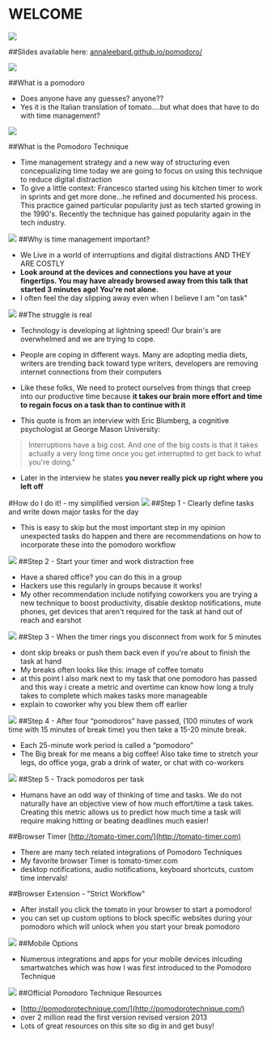 # WELCOME 

![](http://i.imgur.com/egkj7NO.png)


##Slides available here: [annaleebard.github.io/pomodoro/](http://annaleebard.github.io/pomodoro/)


![](http://i.imgur.com/dllO4V2.png)

##What is a pomodoro 
- Does anyone have any guesses? anyone??
- Yes it is the Italian translation of tomato....but what does that have to do with time management?

![](http://i.imgur.com/nc1PyTz.png)

##What is the Pomodoro Technique
- Time management strategy and a new way of structuring even concepualizing time today we are going to focus on using this technique to reduce digital distraction
- To give a little context: Francesco started using his kitchen timer to work in sprints and get more done...he refined and documented his process. This practice gained particular popularity just as tech started growing in the 1990's. Recently the technique has gained popularity again in the tech industry.

![](http://i.imgur.com/tqyxPFd.png)
##Why is time management important?
- We Live in a world of interruptions and digital distractions AND THEY ARE COSTLY
-  **Look around at the devices and connections you have at your fingertips. You may have already browsed away from this talk that started 3 minutes ago! You're not alone.** 
- I often feel the day slipping away even when I believe I am "on task"

![](http://i.imgur.com/ENMponS.png)
##The struggle is real
- Technology is developing at lightning speed! Our brain's are overwhelmed and we are trying to cope.
- People are coping in different ways. Many are adopting media diets, writers are trending back toward type writers, developers are removing internet connections from their computers
- Like these folks, We need to protect ourselves from things that creep into our productive time because **it takes our brain more effort and time to regain focus on a task than to continue with it**

- This quote is from an interview with Eric Blumberg, a cognitive psychologist at George Mason University:
> Interruptions have a big cost. And one of the big costs is that it takes actually a very long time once you get interrupted to get back to what you're doing."

- Later in the interview he states **you never really pick up right where you left off**

#How do I do it! - my simplified version
![](http://i.imgur.com/DDgCLNe.png)
##Step 1 - Clearly define tasks and write down major tasks for the day
- This is easy to skip but the most important step in my opinion unexpected tasks do happen and there are recommendations on how to incorporate these into the pomodoro workflow


![](http://i.imgur.com/v0KXd8Z.png)
##Step 2 - Start your timer and work distraction free
- Have a shared office? you can do this in a group
- Hackers use this regularly in groups because it works!
- My other recommendation include notifying coworkers you are trying a new technique to boost productivity, disable desktop notifications, mute phones, get devices that aren't required for the task at hand out of reach and earshot

![](http://i.imgur.com/pYjqGxu.png)
##Step 3 - When the timer rings you disconnect from work for 5 minutes
- dont skip breaks or push them back even if you're about to finish the task at hand
- My breaks often looks like this: image of coffee tomato
- at this point I also mark next to my task that one pomodoro has passed and this way i create a metric and overtime can know how long a truly takes to complete which makes tasks more manageable 
- explain to coworker why you blew them off earlier
	
![](http://i.imgur.com/pPy365c.png)
##Step 4 - After four “pomodoros” have passed, (100 minutes of work time with 15 minutes of break time) you then take a 15-20 minute break.
- Each 25-minute work period is called a “pomodoro”
- The Big break for me means a big coffee! Also take time to stretch your legs, do office yoga, grab a drink of water, or chat with co-workers

![](http://i.imgur.com/0RYxRfF.png)
##Step 5 - Track pomodoros per task
- Humans have an odd way of thinking of time and tasks. We do not naturally have an objective view of how much effort/time a task takes. Creating this metric allows us to predict how much time a task will require making hitting or beating deadlines much easier!

##Browser Timer [http://tomato-timer.com/](http://tomato-timer.com)
- There are many tech related integrations of Pomodoro Techniques 
- My favorite browser Timer is tomato-timer.com
- desktop notifications, audio notifications, keyboard shortcuts, custom time intervals!


##Browser Extension - "Strict Workflow"
- After install you click the tomato in your browser to start a pomodoro!
- you can set up custom options to block specific websites during your pomodoro which will unlock when you start your break pomodoro

![](http://i.imgur.com/DDe5McW.png)
##Mobile Options
- Numerous integrations and apps for your mobile devices inlcuding smartwatches which was how I was first introduced to the Pomodoro Technique

![](http://i.imgur.com/irA8g8m.png)
##Official Pomodoro Technique Resources
- [http://pomodorotechnique.com/](http://pomodorotechnique.com/)
- over 2 million read the first version revised version 2013
- Lots of great resources on this site so dig in and get busy!